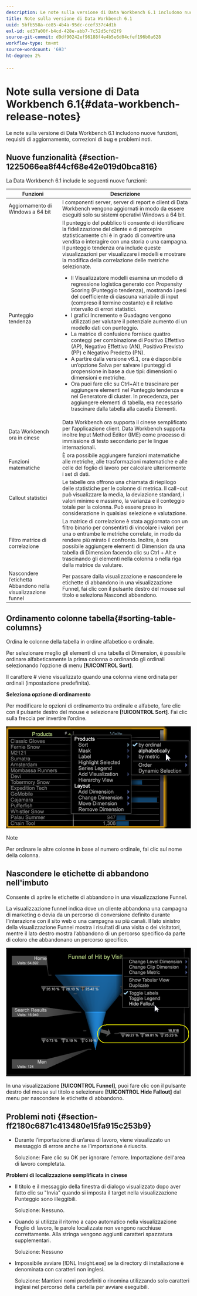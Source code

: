 ```yaml
---
description: Le note sulla versione di Data Workbench 6.1 includono nuove funzioni, requisiti di aggiornamento, correzioni di bug e problemi noti.
title: Note sulla versione di Data Workbench 6.1
uuid: 5bfb558a-ce85-4b4a-95dc-ccef337c4d1b
exl-id: ed37a00f-b4cd-428e-abb7-7c52d5cfd2f9
source-git-commit: d9df90242ef96188f4e4b5e6d04cfef196b0a628
workflow-type: tm+mt
source-wordcount: '693'
ht-degree: 2%

---
```


# Note sulla versione di Data Workbench 6.1{#data-workbench-release-notes}

Le note sulla versione di Data Workbench 6.1 includono nuove funzioni, requisiti di aggiornamento, correzioni di bug e problemi noti.

## Nuove funzionalità {#section-1225066ea8f44cf68e42e019d0bca816}

La Data Workbench 6.1 include le seguenti nuove funzioni:

| Funzioni | Descrizione |
|--- |--- |
| Aggiornamento di Windows a 64 bit | I componenti server, server di report e client di Data Workbench vengono aggiornati in modo da essere eseguiti solo su sistemi operativi Windows a 64 bit. |
| Punteggio tendenza | Il punteggio del pubblico ti consente di identificare la fidelizzazione del cliente e di percepire statisticamente chi è in grado di convertire una vendita o interagire con una storia o una campagna. Il punteggio tendenza ora include queste visualizzazioni per visualizzare i modelli e mostrare la modifica della correlazione delle metriche selezionate.<ul><li>Il Visualizzatore modelli esamina un modello di regressione logistica generato con Propensity Scoring (Punteggio tendenza), mostrando i pesi del coefficiente di ciascuna variabile di input (compreso il termine costante) e il relativo intervallo di errori statistici. </li><li>I grafici Incremento e Guadagno vengono utilizzati per valutare il potenziale aumento di un modello dati con punteggio.</li><li>La matrice di confusione fornisce quattro conteggi per combinazione di Positivo Effettivo (AP), Negativo Effettivo (AN), Positivo Previsto (PP) e Negativo Predetto (PN).</li> <li>A partire dalla versione v6.1, ora è disponibile un’opzione Salva per salvare i punteggi di propensione in base a due tipi: dimensioni o dimensioni e metriche.</li><li>Ora puoi fare clic su Ctrl+Alt e trascinare per aggiungere elementi nel Punteggio tendenza e nel Generatore di cluster. In precedenza, per aggiungere elementi di tabella, era necessario trascinare dalla tabella alla casella Elementi.</li></ul> |
| Data Workbench ora in cinese | Data Workbench ora supporta il cinese semplificato per l’applicazione client. Data Workbench supporta inoltre Input Method Editor (IME) come processo di immissione di testo secondario per le lingue internazionali. |
| Funzioni matematiche | È ora possibile aggiungere funzioni matematiche alle metriche, alle trasformazioni matematiche e alle celle del foglio di lavoro per calcolare ulteriormente i set di dati. |
| Callout statistici | Le tabelle ora offrono una chiamata di riepilogo delle statistiche per le colonne di metrica. Il call-out può visualizzare la media, la deviazione standard, i valori minimo e massimo, la varianza e il conteggio totale per la colonna. Può essere preso in considerazione in qualsiasi selezione e valutazione. |
| Filtro matrice di correlazione | La matrice di correlazione è stata aggiornata con un filtro binario per consentirti di vincolare i valori per una o entrambe le metriche correlate, in modo da rendere più mirato il confronto. Inoltre, è ora possibile aggiungere elementi di Dimension da una tabella di Dimension facendo clic su Ctrl + Alt e trascinando gli elementi nella colonna o nella riga della matrice da valutare. |
| Nascondere l’etichetta Abbandono nella visualizzazione funnel | Per passare dalla visualizzazione e nascondere le etichette di abbandono in una visualizzazione Funnel, fai clic con il pulsante destro del mouse sul titolo e seleziona Nascondi abbandono. |

## Ordinamento colonne tabella{#sorting-table-columns}

Ordina le colonne della tabella in ordine alfabetico o ordinale.

Per selezionare meglio gli elementi di una tabella di Dimension, è possibile ordinare alfabeticamente la prima colonna o ordinando gli ordinali selezionando l’opzione di menu **[!UICONTROL Sort]**.

Il carattere # viene visualizzato quando una colonna viene ordinata per ordinali (impostazione predefinita).

**Seleziona opzione di ordinamento**

Per modificare le opzioni di ordinamento tra ordinale e alfabeto, fare clic con il pulsante destro del mouse e selezionare **[!UICONTROL Sort]**. Fai clic sulla freccia per invertire l’ordine.

![](assets/sort_table_alpha.png)

>[!NOTE]
>
>Per ordinare le altre colonne in base al numero ordinale, fai clic sul nome della colonna.

## Nascondere le etichette di abbandono nell&#39;imbuto

Consente di aprire le etichette di abbandono in una visualizzazione Funnel.

La visualizzazione funnel indica dove un cliente abbandona una campagna di marketing o devia da un percorso di conversione definito durante l’interazione con il sito web o una campagna su più canali. Il lato sinistro della visualizzazione Funnel mostra i risultati di una visita o dei visitatori, mentre il lato destro mostra l’abbandono di un percorso specifico da parte di coloro che abbandonano un percorso specifico.

![](assets/c_funnel_hide_fallout.png)

In una visualizzazione **[!UICONTROL Funnel]**, puoi fare clic con il pulsante destro del mouse sul titolo e selezionare **[!UICONTROL Hide Fallout]** dal menu per nascondere le etichette di abbandono.

## Problemi noti {#section-ff2180c6871c413480e15fa915c253b9}

* Durante l’importazione di un’area di lavoro, viene visualizzato un messaggio di errore anche se l’importazione è riuscita.

   Soluzione: Fare clic su OK per ignorare l&#39;errore. Importazione dell&#39;area di lavoro completata.

**Problemi di localizzazione semplificata in cinese**

* Il titolo e il messaggio della finestra di dialogo visualizzato dopo aver fatto clic su &quot;Invia&quot; quando si imposta il target nella visualizzazione Punteggio sono illeggibili.

   Soluzione: Nessuno.
* Quando si utilizza il ritorno a capo automatico nella visualizzazione Foglio di lavoro, le parole localizzate non vengono racchiuse correttamente. Alla stringa vengono aggiunti caratteri spazzatura supplementari.

   Soluzione: Nessuno
* Impossibile avviare [!DNL Insight.exe] se la directory di installazione è denominata con caratteri non inglesi.

   Soluzione: Mantieni nomi predefiniti o rinomina utilizzando solo caratteri inglesi nel percorso della cartella per avviare eseguibili.
